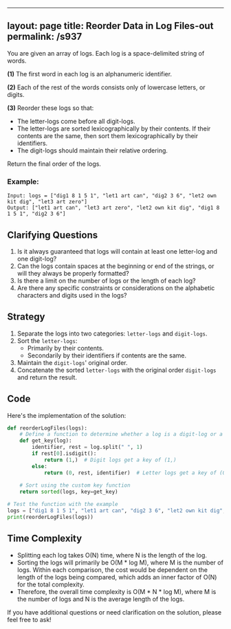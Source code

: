 
---
layout: page
title:  Reorder Data in Log Files-out
permalink: /s937
---
You are given an array of logs. Each log is a space-delimited string of words. 

**(1)** The first word in each log is an alphanumeric identifier. 

**(2)** Each of the rest of the words consists only of lowercase letters, or digits.

**(3)** Reorder these logs so that:

- The letter-logs come before all digit-logs.
- The letter-logs are sorted lexicographically by their contents. If their contents are the same, then sort them lexicographically by their identifiers.
- The digit-logs should maintain their relative ordering.

Return the final order of the logs.

### Example:
    Input: logs = ["dig1 8 1 5 1", "let1 art can", "dig2 3 6", "let2 own kit dig", "let3 art zero"]
    Output: ["let1 art can", "let3 art zero", "let2 own kit dig", "dig1 8 1 5 1", "dig2 3 6"]

## Clarifying Questions
1. Is it always guaranteed that logs will contain at least one letter-log and one digit-log?
2. Can the logs contain spaces at the beginning or end of the strings, or will they always be properly formatted?
3. Is there a limit on the number of logs or the length of each log?
4. Are there any specific constraints or considerations on the alphabetic characters and digits used in the logs?

## Strategy
1. Separate the logs into two categories: `letter-logs` and `digit-logs`.
2. Sort the `letter-logs`:
   - Primarily by their contents.
   - Secondarily by their identifiers if contents are the same.
3. Maintain the `digit-logs`' original order.
4. Concatenate the sorted `letter-logs` with the original order `digit-logs` and return the result.

## Code
Here's the implementation of the solution:

```python
def reorderLogFiles(logs):
    # Define a function to determine whether a log is a digit-log or a letter-log
    def get_key(log):
        identifier, rest = log.split(" ", 1)
        if rest[0].isdigit():
            return (1,)  # Digit logs get a key of (1,)
        else:
            return (0, rest, identifier)  # Letter logs get a key of (0, content, identifier)
    
    # Sort using the custom key function
    return sorted(logs, key=get_key)

# Test the function with the example
logs = ["dig1 8 1 5 1", "let1 art can", "dig2 3 6", "let2 own kit dig", "let3 art zero"]
print(reorderLogFiles(logs))
```

## Time Complexity
- Splitting each log takes O(N) time, where N is the length of the log.
- Sorting the logs will primarily be O(M * log M), where M is the number of logs. Within each comparison, the cost would be dependent on the length of the logs being compared, which adds an inner factor of O(N) for the total complexity.
- Therefore, the overall time complexity is O(M * N * log M), where M is the number of logs and N is the average length of the logs.

If you have additional questions or need clarification on the solution, please feel free to ask!